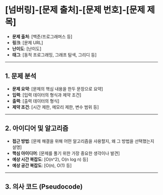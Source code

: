 # [넘버링]-[문제 출처]-[문제 번호]-[문제 제목]
- **문제 출처**: [백준/프로그래머스 등]
- **링크**: [문제 URL]
- **난이도**: [난이도]
- **태그**: [동적 프로그래밍, 그래프 탐색, 그리디 등]

---

## 1. 문제 분석
- **문제 요약**: [문제의 핵심 내용을 한두 문장으로 요약]
- **입력**: [입력 데이터의 형식과 제약 조건]
- **출력**: [출력 데이터의 형식]
- **제약 조건**: [시간 제한, 메모리 제한, 변수 범위 등]

---

## 2. 아이디어 및 알고리즘
- **접근 방법**: [문제 해결을 위해 어떤 알고리즘을 사용할지, 왜 그 방법을 선택했는지 설명]
- **핵심 아이디어**: [문제를 풀기 위한 가장 중요한 생각이나 발견]
- **예상 시간 복잡도**: [O(n^2), O(n log n) 등]
- **예상 공간 복잡도**: [O(n), O(1) 등]

---

## 3. 의사 코드 (Pseudocode)
